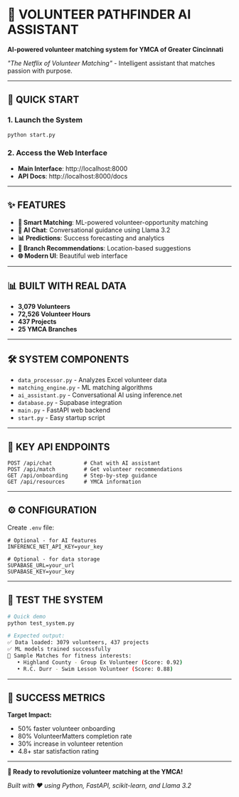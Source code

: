 # 🎯 VOLUNTEER PATHFINDER AI ASSISTANT

**AI-powered volunteer matching system for YMCA of Greater Cincinnati**

*"The Netflix of Volunteer Matching"* - Intelligent assistant that matches passion with purpose.

---

## 🚀 QUICK START

### 1. Launch the System
```bash
python start.py
```

### 2. Access the Web Interface
- **Main Interface**: http://localhost:8000
- **API Docs**: http://localhost:8000/docs

---

## ✨ FEATURES

- **🤖 Smart Matching**: ML-powered volunteer-opportunity matching
- **💬 AI Chat**: Conversational guidance using Llama 3.2
- **📊 Predictions**: Success forecasting and analytics
- **🏢 Branch Recommendations**: Location-based suggestions
- **🌐 Modern UI**: Beautiful web interface

---

## 📊 BUILT WITH REAL DATA

- **3,079 Volunteers** 
- **72,526 Volunteer Hours**
- **437 Projects**
- **25 YMCA Branches**

---

## 🛠️ SYSTEM COMPONENTS

- `data_processor.py` - Analyzes Excel volunteer data
- `matching_engine.py` - ML matching algorithms  
- `ai_assistant.py` - Conversational AI using inference.net
- `database.py` - Supabase integration
- `main.py` - FastAPI web backend
- `start.py` - Easy startup script

---

## 🔌 KEY API ENDPOINTS

```http
POST /api/chat          # Chat with AI assistant
POST /api/match         # Get volunteer recommendations
GET /api/onboarding     # Step-by-step guidance
GET /api/resources      # YMCA information
```

---

## ⚙️ CONFIGURATION

Create `.env` file:
```env
# Optional - for AI features
INFERENCE_NET_API_KEY=your_key

# Optional - for data storage  
SUPABASE_URL=your_url
SUPABASE_KEY=your_key
```

---

## 🧪 TEST THE SYSTEM

```bash
# Quick demo
python test_system.py

# Expected output:
✅ Data loaded: 3079 volunteers, 437 projects  
✅ ML models trained successfully
🎯 Sample Matches for fitness interests:
   • Highland County - Group Ex Volunteer (Score: 0.92)
   • R.C. Durr - Swim Lesson Volunteer (Score: 0.88)
```

---

## 🌟 SUCCESS METRICS

**Target Impact:**
- 50% faster volunteer onboarding
- 80% VolunteerMatters completion rate
- 30% increase in volunteer retention  
- 4.8+ star satisfaction rating

---

**🎉 Ready to revolutionize volunteer matching at the YMCA!**

*Built with ❤️ using Python, FastAPI, scikit-learn, and Llama 3.2*
